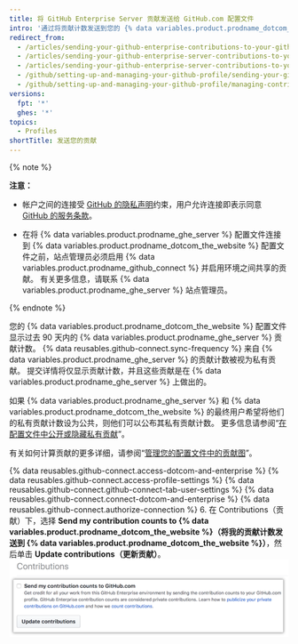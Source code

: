 ```yaml
---
title: 将 GitHub Enterprise Server 贡献发送给 GitHub.com 配置文件
intro: '通过将贡献计数发送到您的 {% data variables.product.prodname_dotcom_the_website %} 配置文件，可在 {% data variables.product.prodname_ghe_server %} 上突出显示您的作品。'
redirect_from:
  - /articles/sending-your-github-enterprise-contributions-to-your-github-com-profile/
  - /articles/sending-your-github-enterprise-server-contributions-to-your-github-com-profile
  - /articles/sending-your-github-enterprise-server-contributions-to-your-githubcom-profile
  - /github/setting-up-and-managing-your-github-profile/sending-your-github-enterprise-server-contributions-to-your-githubcom-profile
  - /github/setting-up-and-managing-your-github-profile/managing-contribution-graphs-on-your-profile/sending-your-github-enterprise-server-contributions-to-your-githubcom-profile
versions:
  fpt: '*'
  ghes: '*'
topics:
  - Profiles
shortTitle: 发送您的贡献
---
```


{% note %}

**注意：**
- 帐户之间的连接受 <a href="/articles/github-privacy-statement/" class="dotcom-only">GitHub 的隐私声明</a>约束，用户允许连接即表示同意 <a href="/articles/github-terms-of-service/" class="dotcom-only">GitHub 的服务条款</a>。

- 在将 {% data variables.product.prodname_ghe_server %} 配置文件连接到 {% data variables.product.prodname_dotcom_the_website %} 配置文件之前，站点管理员必须启用 {% data variables.product.prodname_github_connect %} 并启用环境之间共享的贡献。 有关更多信息，请联系 {% data variables.product.prodname_ghe_server %} 站点管理员。

{% endnote %}

您的 {% data variables.product.prodname_dotcom_the_website %} 配置文件显示过去 90 天内的 {% data variables.product.prodname_ghe_server %} 贡献计数。 {% data reusables.github-connect.sync-frequency %} 来自 {% data variables.product.prodname_ghe_server %} 的贡献计数被视为私有贡献。 提交详情将仅显示贡献计数，并且这些贡献是在 {% data variables.product.prodname_ghe_server %} 上做出的。

如果 {% data variables.product.prodname_ghe_server %} 和 {% data variables.product.prodname_dotcom_the_website %} 的最终用户希望将他们的私有贡献计数设为公共，则他们可以公布其私有贡献计数。 更多信息请参阅“[在配置文件中公开或隐藏私有贡献](/articles/publicizing-or-hiding-your-private-contributions-on-your-profile/)”。

有关如何计算贡献的更多详细，请参阅“[管理您的配置文件中的贡献图](/articles/managing-contribution-graphs-on-your-profile/)”。

{% data reusables.github-connect.access-dotcom-and-enterprise %}
{% data reusables.github-connect.access-profile-settings %}
{% data reusables.github-connect.github-connect-tab-user-settings %}
{% data reusables.github-connect.connect-dotcom-and-enterprise %}
{% data reusables.github-connect.authorize-connection %}
6. 在 Contributions（贡献）下，选择 **Send my contribution counts to {% data variables.product.prodname_dotcom_the_website %}（将我的贡献计数发送到 {% data variables.product.prodname_dotcom_the_website %}）**，然后单击 **Update contributions（更新贡献）**。 ![发送贡献复选框和更新贡献按钮](/assets/images/help/settings/send-and-update-contributions.png)
